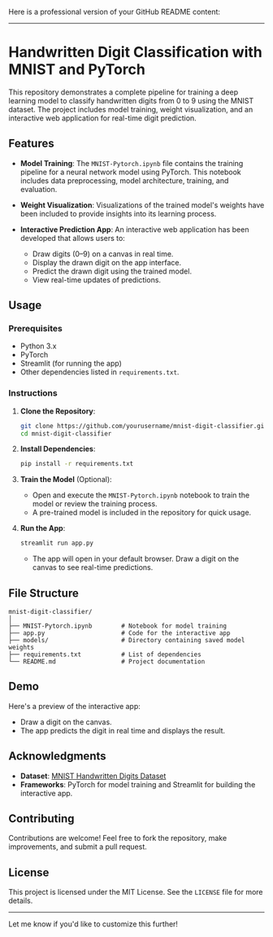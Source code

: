 Here is a professional version of your GitHub README content: 

---

# Handwritten Digit Classification with MNIST and PyTorch

This repository demonstrates a complete pipeline for training a deep learning model to classify handwritten digits from 0 to 9 using the MNIST dataset. The project includes model training, weight visualization, and an interactive web application for real-time digit prediction.

## Features

- **Model Training**: The `MNIST-Pytorch.ipynb` file contains the training pipeline for a neural network model using PyTorch. This notebook includes data preprocessing, model architecture, training, and evaluation.
  
- **Weight Visualization**: Visualizations of the trained model's weights have been included to provide insights into its learning process.

- **Interactive Prediction App**: An interactive web application has been developed that allows users to:
  - Draw digits (0–9) on a canvas in real time.
  - Display the drawn digit on the app interface.
  - Predict the drawn digit using the trained model.
  - View real-time updates of predictions.

## Usage

### Prerequisites
- Python 3.x
- PyTorch
- Streamlit (for running the app)
- Other dependencies listed in `requirements.txt`.

### Instructions

1. **Clone the Repository**:
   ```bash
   git clone https://github.com/yourusername/mnist-digit-classifier.git
   cd mnist-digit-classifier
   ```

2. **Install Dependencies**:
   ```bash
   pip install -r requirements.txt
   ```

3. **Train the Model** (Optional):
   - Open and execute the `MNIST-Pytorch.ipynb` notebook to train the model or review the training process.
   - A pre-trained model is included in the repository for quick usage.

4. **Run the App**:
   ```bash
   streamlit run app.py
   ```
   - The app will open in your default browser. Draw a digit on the canvas to see real-time predictions.

## File Structure

```
mnist-digit-classifier/
│
├── MNIST-Pytorch.ipynb        # Notebook for model training
├── app.py                     # Code for the interactive app
├── models/                    # Directory containing saved model weights
├── requirements.txt           # List of dependencies
└── README.md                  # Project documentation
```

## Demo

Here's a preview of the interactive app:

- Draw a digit on the canvas.
- The app predicts the digit in real time and displays the result.

## Acknowledgments

- **Dataset**: [MNIST Handwritten Digits Dataset](http://yann.lecun.com/exdb/mnist/)
- **Frameworks**: PyTorch for model training and Streamlit for building the interactive app.

## Contributing

Contributions are welcome! Feel free to fork the repository, make improvements, and submit a pull request.

## License

This project is licensed under the MIT License. See the `LICENSE` file for more details.

--- 

Let me know if you'd like to customize this further!
